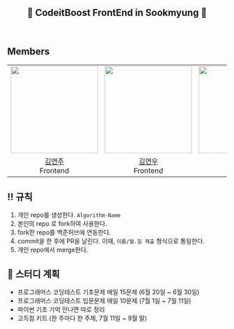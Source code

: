 <div align=center> 

## 👑 CodeitBoost FrontEnd in **Sookmyung** 👑
<br>

</div>

## Members

<table align = "center">
  <tr align = "center">
    <td><a href="https://github.com/jxxnixx"><img src="https://github.com/jxxnixx.png" width=200></a></td>
    <td><a href="https://github.com/rladusdn02"><img src="https://github.com/rladusdn02.png" width=200></a></td>
    <td><a href="https://github.com/Jiwon-0326"><img src="https://github.com/Jiwon-0326.png" width=200></a></td>
    <td><a href="https://github.com/jinju-yang"><img src="https://github.com/jinju-yang.png" width=200></a></td>
    <td><a href="https://github.com/rngrhn4114"><img src="https://github.com/rngrhn4114.png" width=200></a></td>
    <td><a href="https://github.com/hanjeonghyun"><img src="https://github.com/hanjeonghyun.png" width=200></a></td>
  </tr>
  <tr align = "center">
    <td><a href="https://github.com/jxxnixx">김연주</a> <br> Frontend </td>
    <td><a href = "https://github.com/rladusdn02">김연우</a> <br> Frontend</td>
    <td><a href="https://github.com/Jiwon-0326">황지원</a> <br> Frontend</td>
    <td><a href="https://github.com/jinju-yang">양진주</a> <br> Frontend</td>
    <td><a href="https://github.com/rngrhn4114">이서연</a> <br> Frontend</td>
    <td><a href="https://github.com/hanjeonghyun">한정현</a> <br> Frontend</td>
  </tr>

</table>

## ‼️ 규칙
1. 개인 repo를 생성한다. ```Algorithm-Name```
2. 본인의 repo 로 fork하여 사용한다.
3. fork한 repo를 백준허브에 연동한다.
4. commit을 한 후에 PR을 날린다. 이때, ```이름/월.일 제출``` 형식으로 통일한다.
5. 개인 repo에서 merge한다.

## 📝 스터디 계획
- 프로그래머스 코딩테스트 기초문제 매일 15문제  (6월 20일 ~ 6월 30일)
- 프로그래머스 코딩테스트 입문문제 매일 10문제 (7월 1일 ~ 7월 11일)
- 파이썬 기초 기억 안나면 따로 정리
- 고득점 키트 (한 주마다 한 주제, 7월 11일 ~ 9월 말)

